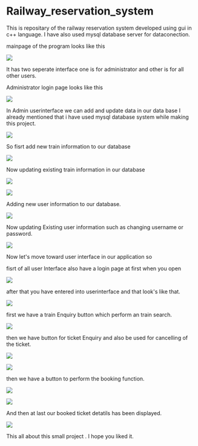 # Railway_reservation_system
This is repositary of the railway reservation system developed  using gui in c++ language.
I have also used mysql database server for dataconection.

mainpage of the program looks like this

![](images/mainpage.png)

It has two seperate interface one is for administrator and other is for all other users.

Administrator login page looks like this 

![](images/adminlogin.png)

 In Admin userinterface we can add and update data in our data base
 I already mentioned that i have used mysql database system while making this project.
 
 ![](images/admininterface.png)
 
 So fisrt add new train information to our database
 
 ![](images/addingnewtraininfo.png)
 
 Now updating existing train information in our database
 
 ![](images/updatingtraininfo1.png)
 
 ![](images/updatingtraininfo2.png)
 
 Adding new user  information to our database.
 
 ![](images/addingnewuserinfo.png)
 
 Now updating Existing user information such as changing username or password.
 
 ![](images/updatinguserinfo.png)
 
 Now let's move toward  user interface in our application so
 
 fisrt of all user Interface also have a login page at first when you open 
 
 ![](images/userlogin.png)
 
 after that you have entered into userinterface and that look's like that.
 
 ![](images/userinterface.png)
 
 first we have a train Enquiry button which perform an train search.
 
 ![](images/trainenquiry.png)
 
 then we have button for ticket Enquiry and also be used for cancelling of the ticket.
 
 ![](images/ticketenquiry.png)
 
 ![](images/ticketdetailshow.png)
 
 then we have a button to perform the booking function.
 
 ![](images/bookingticket1.png)
 
 ![](images/bookingticket2.png)
 
 And then at last our booked ticket detatils has been displayed.
 
 ![](images/ticketbookedshow.png)
 
 
 This all about this small project .
 I hope you liked it.
